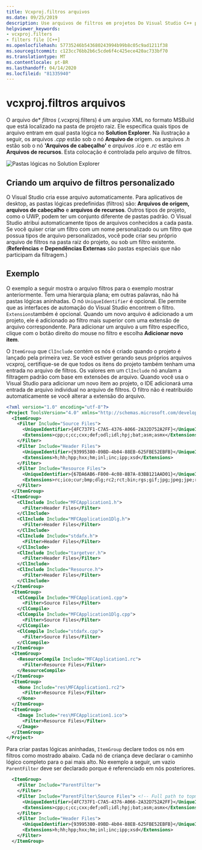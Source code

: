 ```yaml
---
title: Vcxproj.filtros arquivos
ms.date: 09/25/2019
description: Use arquivos de filtros em projetos Do Visual Studio C++ para definir pastas lógicas personalizadas para arquivos no Solution Explorer
helpviewer_keywords:
- vcxproj.filters
- filters file [C++]
ms.openlocfilehash: 57735246b543680243994b99b8c05c9ad1211f38
ms.sourcegitcommit: c123cc76bb2b6c5cde6f4c425ece420ac733bf70
ms.translationtype: MT
ms.contentlocale: pt-BR
ms.lasthandoff: 04/14/2020
ms.locfileid: "81335940"
---
```

# <a name="vcxprojfilters-files"></a>vcxproj.filtros arquivos

O arquivo de\* *filtros* (.vcxproj.filters) é um arquivo XML no formato MSBuild que está localizado na pasta de projeto raiz. Ele especifica quais tipos de arquivo entram em qual pasta lógica no **Solution Explorer**. Na ilustração a seguir, os arquivos *.cpp* estão sob o nó **Arquivo de** origem. os arquivos *.h* estão sob o nó **'Arquivos de cabeçalho'** e *arquivos .ico* e *.rc* estão em **Arquivos de recursos**. Esta colocação é controlada pelo arquivo de filtros.

![Pastas lógicas no Solution Explorer](media/solution-explorer-filters.png)

## <a name="creating-a-custom-filters-file"></a>Criando um arquivo de filtros personalizado

O Visual Studio cria esse arquivo automaticamente. Para aplicativos de desktop, as pastas lógicas predefinidas (filtros) são: **Arquivos de origem,** **arquivos de cabeçalho** e **arquivos de recursos**. Outros tipos de projeto, como o UWP, podem ter um conjunto diferente de pastas padrão. O Visual Studio atribui automaticamente tipos de arquivos conhecidos a cada pasta. Se você quiser criar um filtro com um nome personalizado ou um filtro que possua tipos de arquivo personalizados, você pode criar seu próprio arquivo de filtros na pasta raiz do projeto, ou sob um filtro existente. (**Referências** e **Dependências Externas** são pastas especiais que não participam da filtragem.)

## <a name="example"></a>Exemplo

O exemplo a seguir mostra o arquivo filtros para o exemplo mostrar anteriormente. Tem uma hierarquia plana; em outras palavras, não há pastas lógicas aninhadas. O nó `UniqueIdentifier` é opcional. Ele permite que as interfaces de automação do Visual Studio encontrem o filtro. `Extensions`também é opcional. Quando um novo arquivo é adicionado a um projeto, ele é adicionado ao filtro mais superior com uma extensão de arquivo correspondente. Para adicionar um arquivo a um filtro específico, clique com o botão direito do mouse no filtro e escolha **Adicionar novo item**.

O `ItemGroup` que `ClInclude` contém os nós é criado quando o projeto é lançado pela primeira vez. Se você estiver gerando seus próprios arquivos vcxproj, certifique-se de que todos os itens do projeto também tenham uma entrada no arquivo de filtros. Os valores em um `ClInclude` nó anulam a filtragem padrão com base em extensões de arquivo. Quando você usa o Visual Studio para adicionar um novo item ao projeto, o IDE adicionará uma entrada de arquivo individual no arquivo de filtros. O filtro não é reatribuído automaticamente se você alterar a extensão do arquivo.

```xml
<?xml version="1.0" encoding="utf-8"?>
<Project ToolsVersion="4.0" xmlns="http://schemas.microsoft.com/developer/msbuild/2003">
  <ItemGroup>
    <Filter Include="Source Files">
      <UniqueIdentifier>{4FC737F1-C7A5-4376-A066-2A32D752A2FF}</UniqueIdentifier>
      <Extensions>cpp;c;cc;cxx;def;odl;idl;hpj;bat;asm;asmx</Extensions>
    </Filter>
    <Filter Include="Header Files">
      <UniqueIdentifier>{93995380-89BD-4b04-88EB-625FBE52EBFB}</UniqueIdentifier>
      <Extensions>h;hh;hpp;hxx;hm;inl;inc;ipp;xsd</Extensions>
    </Filter>
    <Filter Include="Resource Files">
      <UniqueIdentifier>{67DA6AB6-F800-4c08-8B7A-83BB121AAD01}</UniqueIdentifier>
      <Extensions>rc;ico;cur;bmp;dlg;rc2;rct;bin;rgs;gif;jpg;jpeg;jpe;resx;tiff;tif;png;wav;mfcribbon-ms</Extensions>
    </Filter>
  </ItemGroup>
  <ItemGroup>
    <ClInclude Include="MFCApplication1.h">
      <Filter>Header Files</Filter>
    </ClInclude>
    <ClInclude Include="MFCApplication1Dlg.h">
      <Filter>Header Files</Filter>
    </ClInclude>
    <ClInclude Include="stdafx.h">
      <Filter>Header Files</Filter>
    </ClInclude>
    <ClInclude Include="targetver.h">
      <Filter>Header Files</Filter>
    </ClInclude>
    <ClInclude Include="Resource.h">
      <Filter>Header Files</Filter>
    </ClInclude>
  </ItemGroup>
  <ItemGroup>
    <ClCompile Include="MFCApplication1.cpp">
      <Filter>Source Files</Filter>
    </ClCompile>
    <ClCompile Include="MFCApplication1Dlg.cpp">
      <Filter>Source Files</Filter>
    </ClCompile>
    <ClCompile Include="stdafx.cpp">
      <Filter>Source Files</Filter>
    </ClCompile>
  </ItemGroup>
  <ItemGroup>
    <ResourceCompile Include="MFCApplication1.rc">
      <Filter>Resource Files</Filter>
    </ResourceCompile>
  </ItemGroup>
  <ItemGroup>
    <None Include="res\MFCApplication1.rc2">
      <Filter>Resource Files</Filter>
    </None>
  </ItemGroup>
  <ItemGroup>
    <Image Include="res\MFCApplication1.ico">
      <Filter>Resource Files</Filter>
    </Image>
  </ItemGroup>
</Project>
```

Para criar pastas lógicas aninhadas, `ItemGroup` declare todos os nós em filtros como mostrado abaixo. Cada nó de criança deve declarar o caminho lógico completo para o pai mais alto. No exemplo a seguir, um vazio `ParentFilter` deve ser declarado porque é referenciado em nós posteriores.

```xml
  <ItemGroup>
    <Filter Include="ParentFilter">
    </Filter>
    <Filter Include="ParentFilter\Source Files"> <!-- Full path to topmost parent.-->  
      <UniqueIdentifier>{4FC737F1-C7A5-4376-A066-2A32D752A2FF}</UniqueIdentifier> <!--  Optional-->
      <Extensions>cpp;c;cc;cxx;def;odl;idl;hpj;bat;asm;asmx</Extensions> <!-- Optional -->
    </Filter>
    <Filter Include="Header Files">
      <UniqueIdentifier>{93995380-89BD-4b04-88EB-625FBE52EBFB}</UniqueIdentifier>
      <Extensions>h;hh;hpp;hxx;hm;inl;inc;ipp;xsd</Extensions>
    </Filter>
  </ItemGroup>
```
